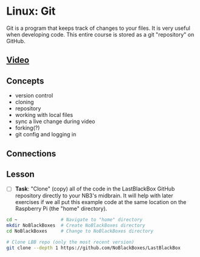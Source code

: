 # Linux: Git
Git is a program that keeps track of changes to your files. It is very useful when developing code. This entire course is stored as a git "repository" on GitHub.

## [Video](https://vimeo.com/1036825331)

## Concepts
- version control
- cloning
- repository
- working with local files
- sync a live change during video
- forking(?)
- git config and logging in

## Connections

## Lesson

- [ ] **Task**: "Clone" (copy) all of the code in the LastBlackBox GitHub repository directly to your NB3's midbrain. It will help with later exercises if we all put this example code at the same location on the Raspberry Pi (the "home" directory).

```bash
cd ~                # Navigate to "home" directory
mkdir NoBlackBoxes  # Create NoBlackBoxes directory
cd NoBlackBoxes     # Change to NoBlackBoxes directory

# Clone LBB repo (only the most recent version)
git clone --depth 1 https://github.com/NoBlackBoxes/LastBlackBox
```
